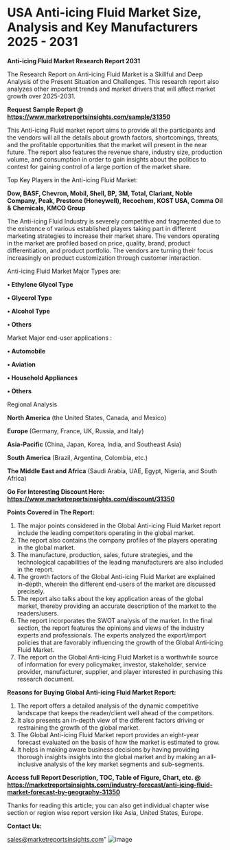  # USA Anti-icing Fluid Market Size, Analysis and Key Manufacturers 2025 - 2031

<strong>Anti-icing Fluid Market Research Report 2031</strong>

The Research Report on Anti-icing Fluid Market is a Skillful and Deep Analysis of the Present Situation and Challenges. This research report also analyzes other important trends and market drivers that will affect market growth over 2025-2031.

<strong>Request Sample Report @ <a href=https://www.marketreportsinsights.com/sample/31350>https://www.marketreportsinsights.com/sample/31350</a></strong>

This Anti-icing Fluid market report aims to provide all the participants and the vendors will all the details about growth factors, shortcomings, threats, and the profitable opportunities that the market will present in the near future. The report also features the revenue share, industry size, production volume, and consumption in order to gain insights about the politics to contest for gaining control of a large portion of the market share.

Top Key Players in the Anti-icing Fluid Market:

<strong>Dow, BASF, Chevron, Mobil, Shell, BP, 3M, Total, Clariant, Noble Company, Peak, Prestone (Honeywell), Recochem, KOST USA, Comma Oil & Chemicals, KMCO Group</strong>

The Anti-icing Fluid Industry is severely competitive and fragmented due to the existence of various established players taking part in different marketing strategies to increase their market share. The vendors operating in the market are profiled based on price, quality, brand, product differentiation, and product portfolio. The vendors are turning their focus increasingly on product customization through customer interaction.

Anti-icing Fluid Market Major Types are:

<strong>• Ethylene Glycol Type

• Glycerol Type

• Alcohol Type

• Others</strong>

Market Major end-user applications :

<strong>• Automobile

• Aviation

• Household Appliances

• Others</strong>

Regional Analysis

</u><strong><b>North America</b></strong> (the United States, Canada, and Mexico)

<strong><b>Europe </b></strong>(Germany, France, UK, Russia, and Italy)

<strong><b>Asia-Pacific</b></strong> (China, Japan, Korea, India, and Southeast Asia)

<strong><b>South America</b></strong> (Brazil, Argentina, Colombia, etc.)

<strong><b>The Middle East and Africa</b></strong> (Saudi Arabia, UAE, Egypt, Nigeria, and South Africa)

<strong>Go For Interesting Discount Here: <a href=https://www.marketreportsinsights.com/discount/31350>https://www.marketreportsinsights.com/discount/31350</a></strong>

<strong>Points Covered in The Report:</strong>
<ol>
  <li>The major points considered in the Global Anti-icing Fluid Market report include the leading competitors operating in the global market.</li>
  <li>The report also contains the company profiles of the players operating in the global market.</li>
  <li>The manufacture, production, sales, future strategies, and the technological capabilities of the leading manufacturers are also included in the report.</li>
  <li>The growth factors of the Global Anti-icing Fluid Market are explained in-depth, wherein the different end-users of the market are discussed precisely.</li>
  <li>The report also talks about the key application areas of the global market, thereby providing an accurate description of the market to the readers/users.</li>
  <li>The report incorporates the SWOT analysis of the market. In the final section, the report features the opinions and views of the industry experts and professionals. The experts analyzed the export/import policies that are favorably influencing the growth of the Global Anti-icing Fluid Market.</li>
  <li>The report on the Global Anti-icing Fluid Market is a worthwhile source of information for every policymaker, investor, stakeholder, service provider, manufacturer, supplier, and player interested in purchasing this research document.</li>
</ol>
<strong>Reasons for Buying Global Anti-icing Fluid Market Report:</strong>

<ol>
  <li>The report offers a detailed analysis of the dynamic competitive landscape that keeps the reader/client well ahead of the competitors.</li>
  <li>It also presents an in-depth view of the different factors driving or restraining the growth of the global market.</li>
  <li>The Global Anti-icing Fluid Market report provides an eight-year forecast evaluated on the basis of how the market is estimated to grow.</li>
  <li>It helps in making aware business decisions by having providing thorough insights insights into the global market and by making an all-inclusive analysis of the key market segments and sub-segments.</li>
</ol>
<strong>Access full Report Description, TOC, Table of Figure, Chart, etc. @ <a href=https://marketreportsinsights.com/industry-forecast/anti-icing-fluid-market-forecast-by-geography-31350>https://marketreportsinsights.com/industry-forecast/anti-icing-fluid-market-forecast-by-geography-31350</a></strong>


Thanks for reading this article; you can also get individual chapter wise section or region wise report version like Asia, United States, Europe.

<strong>Contact Us:</strong>

sales@marketreportsinsights.com"
![image](https://github.com/user-attachments/assets/8122817b-bd57-463e-9b3f-c2684938b508)
